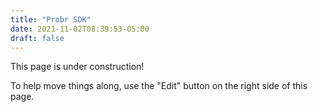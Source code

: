 ```yaml
---
title: "Probr SDK"
date: 2021-11-02T08:39:53-05:00
draft: false
---
```


This page is under construction!

To help move things along, use the "Edit" button on the right side of this page.